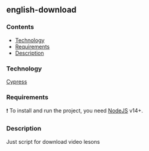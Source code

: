 ## english-download
<!--revrite to webdriver -->
### Contents
- [Technology](#Technology)
- [Requirements](#Requirements)
- [Description](#Description)
### Technology
[Cypress](https://docs.cypress.io/)
### Requirements
 :exclamation: To install and run the project, you need [NodeJS](https://nodejs.org/) v14+.
### Description
Just script for download video lesons 
